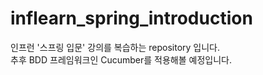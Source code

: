 # inflearn_spring_introduction
인프런 '스프링 입문' 강의를 복습하는 repository 입니다. <br>
추후 BDD 프레임워크인 Cucumber를 적용해볼 예정입니다.
